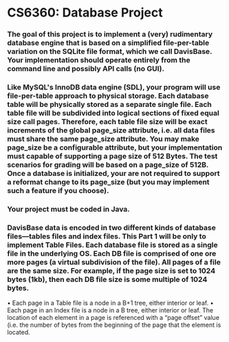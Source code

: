 # CS6360: Database Project
### The goal of this project is to implement a (very) rudimentary database engine that is based on a simplified file-per-table variation on the SQLite file format, which we call DavisBase. Your implementation should operate entirely from the command line and possibly API calls (no GUI).
### Like MySQL's InnoDB data engine (SDL), your program will use file-per-table approach to physical storage. Each database table will be physically stored as a separate single file. Each table file will be subdivided into logical sections of fixed equal size call pages. Therefore, each table file size will be exact increments of the global page_size attribute, i.e. all data files must share the same page_size attribute. You may make page_size be a configurable attribute, but your implementation must capable of supporting a page size of 512 Bytes. The test scenarios for grading will be based on a page_size of 512B. Once a database is initialized, your are not required to support a reformat change to its page_size (but you may implement such a feature if you choose).

### Your project must be coded in Java.
### DavisBase data is encoded in two different kinds of database files—tables files and index files. This Part 1 will be only to implement Table Files. Each database file is stored as a single file in the underlying OS. Each DB file is comprised of one ore more pages (a virtual subdivision of the file). All pages of a file are the same size. For example, if the page size is set to 1024 bytes (1kb), then each DB file size is some multiple of 1024 bytes.
  • Each page in a Table file is a node in a B+1 tree, either interior or leaf.
  • Each page in an Index file is a node in a B tree, either interior or leaf.
The location of each element in a page is referenced with a “page offset” value (i.e. the number of bytes from the beginning of the page that the element is located. 
